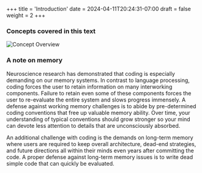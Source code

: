 +++
title = 'Introduction'
date = 2024-04-11T20:24:31-07:00
draft = false
weight = 2
+++

### Concepts covered in this text

![Concept Overview](/The_Good_Research_Code_Handbook/images/concepts.jpg)

### A note on memory

Neuroscience research has demonstrated that coding is especially demanding on our memory systems. In contrast to language processing, coding forces the user to retain information on many interworking components. Failure to retain even some of these components forces the user to re-evaluate the entire system and slows progress immensely. A defense against working memory challenges is to abide by pre-determined coding conventions that free up valuable memory ability. Over time, your understanding of typical conventions should grow stronger so your mind can devote less attention to details that are unconsciously absorbed. 

An additional challenge with coding is the demands on long-term memory where users are required to keep overall architecture, dead-end strategies, and future directions all within their minds even years after committing the code. A proper defense against long-term memory issues is to write dead simple code that can quickly be evaluated.
